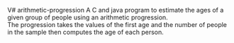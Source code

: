 V# arithmetic-progression 
A C and java program to  estimate the ages of a given group of people using an arithmetic progression.<br /> 
The progression takes the values of the first age and the number of people in the sample then computes the age of each person.<br />
